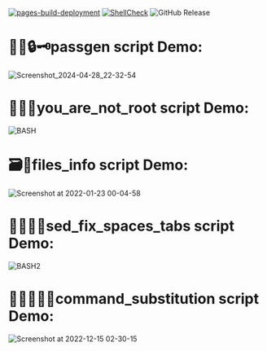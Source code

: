 [![pages-build-deployment](https://github.com/meleksabit/My-BASH-Examples/actions/workflows/pages/pages-build-deployment/badge.svg)](https://github.com/meleksabit/My-BASH-Examples/actions/workflows/pages/pages-build-deployment)
[![ShellCheck](https://github.com/meleksabit/My-BASH-Examples/actions/workflows/shellcheck.yml/badge.svg)](https://github.com/meleksabit/My-BASH-Examples/actions/workflows/shellcheck.yml)
![GitHub Release](https://img.shields.io/github/v/release/meleksabit/My-BASH-Examples)
# 🔐🔑🔒🗝️passgen script Demo:

![Screenshot_2024-04-28_22-32-54](https://github.com/meleksabit/My-BASH-Examples/assets/32045473/63c4c9fa-7548-40d2-bba8-2ac05bffb3b0)

# 🥷🏼😏you_are_not_root script Demo:

![BASH](https://user-images.githubusercontent.com/32045473/150659916-57cffb76-ba0d-4e33-bbd3-77b1a0450a2a.png)

# 🗃️💾files_info script Demo:

![Screenshot at 2022-01-23 00-04-58](https://user-images.githubusercontent.com/32045473/150659665-7a7415c1-6820-4aea-aacc-ed7513cd15cc.png)

# 👷🏼🧰🔧sed_fix_spaces_tabs script Demo:

![BASH2](https://user-images.githubusercontent.com/32045473/150898524-34bf8d42-4776-4243-9cef-0d00f2f62c59.png)

# 🕵️‍♀️👩‍🚀💼command_substitution script Demo:

![Screenshot at 2022-12-15 02-30-15](https://user-images.githubusercontent.com/32045473/207758663-88a2b844-f9cb-46c3-9145-6baa05308d0f.png)
